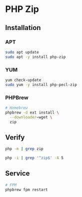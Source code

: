 # PHP Zip

## Installation

### APT

```sh
sudo apt update
sudo apt -y install php-zip
```

### YUM

```sh
yum check-update
sudo yum -y install php-pecl-zip
```

### PHPBrew

```sh
# Homebrew
phpbrew -d ext install \
  --downloader=wget \
  zip
```

## Verify

```sh
php -m | grep zip
```

```sh
php -i | grep '^zip$' -A 5
```

## Service

```sh
# FPM
phpbrew fpm restart
```

<!-- ## Issues

###

```log
PHP Warning:  Module 'zip' already loaded in Unknown on line 0
```

```sh
phpbrew -d ext clean --purge zip
``` -->
